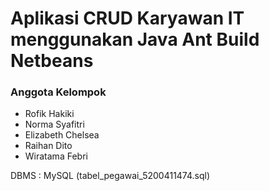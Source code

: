 # Aplikasi CRUD Karyawan IT menggunakan Java Ant Build Netbeans

### Anggota Kelompok
 - Rofik Hakiki
 - Norma Syafitri
 - Elizabeth Chelsea
 - Raihan Dito
 - Wiratama Febri 

DBMS : MySQL (tabel_pegawai_5200411474.sql)
